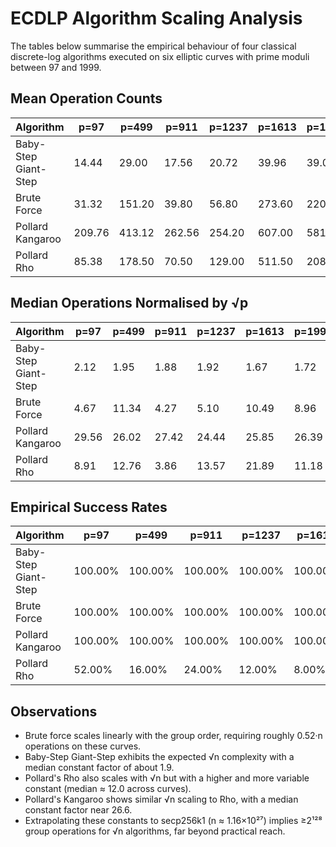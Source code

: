 # ECDLP Algorithm Scaling Analysis

The tables below summarise the empirical behaviour of four classical discrete-log algorithms executed on six elliptic curves with prime moduli between 97 and 1999.

## Mean Operation Counts

| Algorithm | p=97 | p=499 | p=911 | p=1237 | p=1613 | p=1999 |
| --- | --- | --- | --- | --- | --- | --- |
| Baby-Step Giant-Step | 14.44 | 29.00 | 17.56 | 20.72 | 39.96 | 39.04 |
| Brute Force | 31.32 | 151.20 | 39.80 | 56.80 | 273.60 | 220.36 |
| Pollard Kangaroo | 209.76 | 413.12 | 262.56 | 254.20 | 607.00 | 581.96 |
| Pollard Rho | 85.38 | 178.50 | 70.50 | 129.00 | 511.50 | 208.40 |

## Median Operations Normalised by √p

| Algorithm | p=97 | p=499 | p=911 | p=1237 | p=1613 | p=1999 |
| --- | --- | --- | --- | --- | --- | --- |
| Baby-Step Giant-Step | 2.12 | 1.95 | 1.88 | 1.92 | 1.67 | 1.72 |
| Brute Force | 4.67 | 11.34 | 4.27 | 5.10 | 10.49 | 8.96 |
| Pollard Kangaroo | 29.56 | 26.02 | 27.42 | 24.44 | 25.85 | 26.39 |
| Pollard Rho | 8.91 | 12.76 | 3.86 | 13.57 | 21.89 | 11.18 |

## Empirical Success Rates

| Algorithm | p=97 | p=499 | p=911 | p=1237 | p=1613 | p=1999 |
| --- | --- | --- | --- | --- | --- | --- |
| Baby-Step Giant-Step | 100.00% | 100.00% | 100.00% | 100.00% | 100.00% | 100.00% |
| Brute Force | 100.00% | 100.00% | 100.00% | 100.00% | 100.00% | 100.00% |
| Pollard Kangaroo | 100.00% | 100.00% | 100.00% | 100.00% | 100.00% | 100.00% |
| Pollard Rho | 52.00% | 16.00% | 24.00% | 12.00% | 8.00% | 20.00% |

## Observations

- Brute force scales linearly with the group order, requiring roughly 0.52·n operations on these curves.
- Baby-Step Giant-Step exhibits the expected √n complexity with a median constant factor of about 1.9.
- Pollard's Rho also scales with √n but with a higher and more variable constant (median ≈ 12.0 across curves).
- Pollard's Kangaroo shows similar √n scaling to Rho, with a median constant factor near 26.6.
- Extrapolating these constants to secp256k1 (n ≈ 1.16×10²⁷) implies ≥2¹²⁸ group operations for √n algorithms, far beyond practical reach.